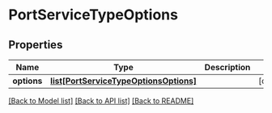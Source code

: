 # PortServiceTypeOptions

## Properties
Name | Type | Description | Notes
------------ | ------------- | ------------- | -------------
**options** | [**list[PortServiceTypeOptionsOptions]**](PortServiceTypeOptionsOptions.md) |  | [optional] 

[[Back to Model list]](../README.md#documentation-for-models) [[Back to API list]](../README.md#documentation-for-api-endpoints) [[Back to README]](../README.md)

